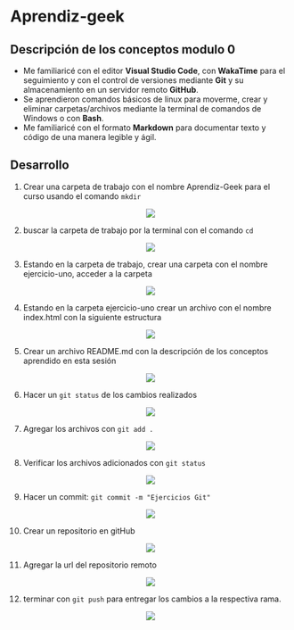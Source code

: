 # Aprendiz-geek

## Descripción de los conceptos modulo 0

- Me familiaricé con el editor **Visual Studio Code**, con **WakaTime** para el seguimiento y con el control de versiones mediante **Git** y su almacenamiento en un servidor remoto **GitHub**.
- Se aprendieron comandos básicos de linux para moverme, crear y eliminar carpetas/archivos mediante la terminal de comandos de Windows o con **Bash**.
- Me familiaricé con el formato **Markdown** para documentar texto y código de una manera legible y ágil.

## Desarrollo 

1. Crear una carpeta de trabajo con el nombre Aprendiz-Geek para el curso usando el comando `mkdir`
<div align="center"><img src="https://res.cloudinary.com/dmld1onhq/image/upload/v1635027619/geek-academia/modulo-0/1.1_ipnr9l.png"></div>

2. buscar la carpeta de trabajo por la terminal con el comando `cd` 
<div align="center"><img src="https://res.cloudinary.com/dmld1onhq/image/upload/v1635027368/geek-academia/modulo-0/1_u6anvn.png"></div>


3. Estando en la carpeta de trabajo, crear una carpeta con el nombre ejercicio-uno, acceder a la carpeta
<div align="center"><img src="https://res.cloudinary.com/dmld1onhq/image/upload/v1635027797/geek-academia/modulo-0/3_ruk904.png"></div>

4. Estando en la carpeta ejercicio-uno crear un archivo con el nombre index.html con la siguiente estructura
<div align="center"><img src="https://res.cloudinary.com/dmld1onhq/image/upload/v1635027987/geek-academia/modulo-0/4_dhpnwg.png"></div>

5. Crear un archivo README.md con la descripción de los conceptos aprendido en esta sesión
<div align="center"><img src="https://res.cloudinary.com/dmld1onhq/image/upload/v1635028184/geek-academia/modulo-0/5_u565x5.png"></div>

6. Hacer un `git status` de los cambios realizados
<div align="center"><img src="https://res.cloudinary.com/dmld1onhq/image/upload/v1635028185/geek-academia/modulo-0/6_zvridk.png"></div>

7. Agregar los archivos con `git add .`
<div align="center"><img src="https://res.cloudinary.com/dmld1onhq/image/upload/v1635028185/geek-academia/modulo-0/7_y1dulg.png"></div>

8. Verificar los archivos adicionados con `git status`
<div align="center"><img src="https://res.cloudinary.com/dmld1onhq/image/upload/v1635028185/geek-academia/modulo-0/8_hmlqd8.png"></div>

9. Hacer un commit: ``` git commit -m "Ejercicios Git" ```
<div align="center"><img src="https://res.cloudinary.com/dmld1onhq/image/upload/v1635028185/geek-academia/modulo-0/9_uhtwoo.png"></div>

10. Crear un repositorio en gitHub
<div align="center"><img src="https://res.cloudinary.com/dmld1onhq/image/upload/v1635028185/geek-academia/modulo-0/10_iyutma.png"></div>

11. Agregar la url del repositorio remoto
<div align="center"><img src="https://res.cloudinary.com/dmld1onhq/image/upload/v1635028185/geek-academia/modulo-0/11_vbhomv.png"></div>

12. terminar con `git push` para entregar los cambios a la respectiva rama.
<div align="center"><img src="https://res.cloudinary.com/dmld1onhq/image/upload/v1635028185/geek-academia/modulo-0/12_cch1gu.png"></div>
